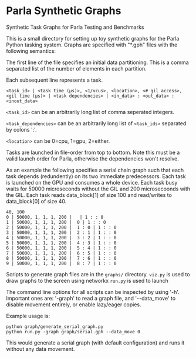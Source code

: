 # Parla Synthetic Graphs
Synthetic Task Graphs for Parla Testing and Benchmarks


This is a small directory for setting up toy synthetic graphs for the Parla Python tasking system. 
Graphs are specified with "\*.gph" files with the following semantics:

The first line of the file specifies an initial data partitioning. 
This is a comma separated list of the number of elements in each partition.

Each subsequent line represents a task. 


`<task_id> | <task time (μs)>, <1/vcus>, <location>, <# gil access>, <gil time (μs)> | <task dependencies> | <in_data> : <out_data> : <inout_data>`

`<task_id>` can be an arbitrarily long list of comma seperated integers.

`<task_dependencies>` can be an arbitrarily long list of `<task_ids>` separated by colons ':'.

`<location>` can be 0=cpu, 1=gpu, 2=either.

Tasks are launched in file-order from top to bottom. 
Note this must be a valid launch order for Parla, otherwise the dependencies won't resolve. 

As an example the following specifies a serial chain graph such that each task depends (redundently) on its two immediate predecessors. 
Each task is launched on the GPU and consumes a whole device. 
Each task busy waits for 50000 microseconds without the GIL and 200 microsecoonds with the GIL. 
Each task reads data_block[1] of size 100 and read/writes to data_block[0] of size 40. 


```
40, 100
0 | 50000, 1, 1, 1, 200 |   | 1 : : 0
1 | 50000, 1, 1, 1, 200 |  0 | 1 : : 0
2 | 50000, 1, 1, 1, 200 |  1 : 0 | 1 : : 0
3 | 50000, 1, 1, 1, 200 |  2 : 1 | 1 : : 0
4 | 50000, 1, 1, 1, 200 |  3 : 2 | 1 : : 0
5 | 50000, 1, 1, 1, 200 |  4 : 3 | 1 : : 0
6 | 50000, 1, 1, 1, 200 |  5 : 4 | 1 : : 0
7 | 50000, 1, 1, 1, 200 |  6 : 5 | 1 : : 0
8 | 50000, 1, 1, 1, 200 |  7 : 6 | 1 : : 0
9 | 50000, 1, 1, 1, 200 |  8 : 7 | 1 : : 0
```


Scripts to generate graph files are in the `graphs/` directory. 
`viz.py` is used to draw graphs to the screen using networkx
`run.py` is used to launch 

The command line options for all scripts can be inspected by using '-h'.
Important ones are: '-graph' to read a graph file, and '--data_move' to disable movement entirely, or enable lazy/eager copies. 

Example usage is:

```
python graph/generate_serial_graph.py
python run.py -graph graph/serial.gph --data_move 0
```

This would generate a serial graph (with default configuration) and runs it without any data movement. 

